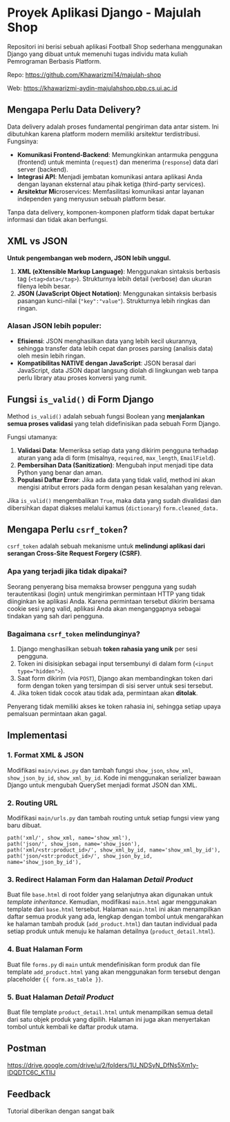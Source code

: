 # Proyek Aplikasi Django - Majulah Shop

Repositori ini berisi sebuah aplikasi Football Shop sederhana menggunakan Django yang dibuat untuk memenuhi tugas individu mata kuliah Pemrograman Berbasis Platform.

Repo: https://github.com/Khawarizmi14/majulah-shop

Web: https://khawarizmi-aydin-majulahshop.pbp.cs.ui.ac.id

## Mengapa Perlu Data Delivery?

Data delivery adalah proses fundamental pengiriman data antar sistem. Ini dibutuhkan karena platform modern memiliki arsitektur terdistribusi. Fungsinya:

- **Komunikasi Frontend-Backend**: Memungkinkan antarmuka pengguna (frontend) untuk meminta (`request`) dan menerima (`response`) data dari server (backend).
- **Integrasi API**: Menjadi jembatan komunikasi antara aplikasi Anda dengan layanan eksternal atau pihak ketiga (third-party services).
- **Arsitektur Mi**croservices: Memfasilitasi komunikasi antar layanan independen yang menyusun sebuah platform besar.

Tanpa data delivery, komponen-komponen platform tidak dapat bertukar informasi dan tidak akan berfungsi.

## XML vs JSON

**Untuk pengembangan web modern, JSON lebih unggul.**

1. **XML (eXtensible Markup Language)**: Menggunakan sintaksis berbasis tag (`<tag>data</tag>`). Strukturnya lebih detail (verbose) dan ukuran filenya lebih besar.
2. **JSON (JavaScript Object Notation)**: Menggunakan sintaksis berbasis pasangan kunci-nilai (`"key":"value"`). Strukturnya lebih ringkas dan ringan.

### Alasan JSON lebih populer:

- **Efisiensi**: JSON menghasilkan data yang lebih kecil ukurannya, sehingga transfer data lebih cepat dan proses parsing (analisis data) oleh mesin lebih ringan.
- **Kompatibilitas NATIVE dengan JavaScript**: JSON berasal dari JavaScript, data JSON dapat langsung diolah di lingkungan web tanpa perlu library atau proses konversi yang rumit.

## Fungsi `is_valid()` di Form Django

Method `is_valid()` adalah sebuah fungsi Boolean yang **menjalankan semua proses validasi** yang telah didefinisikan pada sebuah Form Django.

Fungsi utamanya:

1. **Validasi Data**: Memeriksa setiap data yang dikirim pengguna terhadap aturan yang ada di form (misalnya, `required`, `max_length`, `EmailField`).
2. **Pembersihan Data (Sanitization)**: Mengubah input menjadi tipe data Python yang benar dan aman.
3. **Populasi Daftar Error**: Jika ada data yang tidak valid, method ini akan mengisi atribut errors pada form dengan pesan kesalahan yang relevan.

Jika `is_valid()` mengembalikan `True`, maka data yang sudah divalidasi dan dibersihkan dapat diakses melalui kamus (`dictionary`) `form.cleaned_data.`

## Mengapa Perlu `csrf_token`?

`csrf_token` adalah sebuah mekanisme untuk **melindungi aplikasi dari serangan Cross-Site Request Forgery (CSRF)**.

### Apa yang terjadi jika tidak dipakai?

Seorang penyerang bisa memaksa browser pengguna yang sudah terautentikasi (login) untuk mengirimkan permintaan HTTP yang tidak diinginkan ke aplikasi Anda. Karena permintaan tersebut dikirim bersama cookie sesi yang valid, aplikasi Anda akan menganggapnya sebagai tindakan yang sah dari pengguna.

### Bagaimana `csrf_token` melindunginya?

1. Django menghasilkan sebuah **token rahasia yang unik** per sesi pengguna.
2. Token ini disisipkan sebagai input tersembunyi di dalam form (`<input type="hidden">`).
3. Saat form dikirim (via `POST`), Django akan membandingkan token dari form dengan token yang tersimpan di sisi server untuk sesi tersebut.
4. Jika token tidak cocok atau tidak ada, permintaan akan **ditolak**.

Penyerang tidak memiliki akses ke token rahasia ini, sehingga setiap upaya pemalsuan permintaan akan gagal.

## Implementasi

### 1. Format XML & JSON

Modifikasi `main/views.py` dan tambah fungsi `show_json`, `show_xml`, `show_json_by_id`, `show_xml_by_id`. Kode ini menggunakan serializer bawaan Django untuk mengubah QuerySet menjadi format JSON dan XML.

### 2. Routing URL

Modifikasi `main/urls.py` dan tambah routing untuk setiap fungsi view yang baru dibuat.

```
path('xml/', show_xml, name='show_xml'),
path('json/', show_json, name='show_json'),
path('xml/<str:product_id>/', show_xml_by_id, name='show_xml_by_id'),
path('json/<str:product_id>/', show_json_by_id, name='show_json_by_id'),
```

### 3. Redirect Halaman Form dan Halaman _Detail Product_

Buat file `base.html` di root folder yang selanjutnya akan digunakan untuk _template inheritance_. Kemudian, modifikasi `main.html` agar menggunakan template dari `base.html` tersebut. Halaman `main.html` ini akan menampilkan daftar semua produk yang ada, lengkap dengan tombol untuk mengarahkan ke halaman tambah produk (`add_product.html`) dan tautan individual pada setiap produk untuk menuju ke halaman detailnya (`product_detail.html`).

### 4. Buat Halaman Form

Buat file `forms.py` di `main` untuk mendefinisikan form produk dan file template `add_product.html` yang akan menggunakan form tersebut dengan placeholder `{{ form.as_table }}`.

### 5. Buat Halaman _Detail Product_

Buat file template `product_detail.html` untuk menampilkan semua detail dari satu objek produk yang dipilih. Halaman ini juga akan menyertakan tombol untuk kembali ke daftar produk utama.

## Postman

https://drive.google.com/drive/u/2/folders/1U_NDSyN_DfNs5Xm1y-IDQDTC6C_KTIlJ

## Feedback

Tutorial diberikan dengan sangat baik
